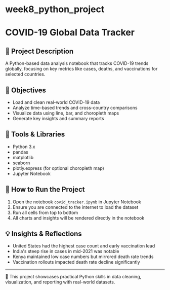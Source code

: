 # week8_python_project
# COVID-19 Global Data Tracker

## 📘 Project Description
A Python-based data analysis notebook that tracks COVID-19 trends globally, focusing on key metrics like cases, deaths, and vaccinations for selected countries.

## 🎯 Objectives
- Load and clean real-world COVID-19 data
- Analyze time-based trends and cross-country comparisons
- Visualize data using line, bar, and choropleth maps
- Generate key insights and summary reports

## 🧰 Tools & Libraries
- Python 3.x
- pandas
- matplotlib
- seaborn
- plotly.express (for optional choropleth map)
- Jupyter Notebook

## 🚀 How to Run the Project
1. Open the notebook `covid_tracker.ipynb` in Jupyter Notebook
2. Ensure you are connected to the internet to load the dataset
3. Run all cells from top to bottom
4. All charts and insights will be rendered directly in the notebook

## 💡 Insights & Reflections
- United States had the highest case count and early vaccination lead
- India's steep rise in cases in mid-2021 was notable
- Kenya maintained low case numbers but mirrored death rate trends
- Vaccination rollouts impacted death rate decline significantly

---

📌 This project showcases practical Python skills in data cleaning, visualization, and reporting with real-world datasets.
